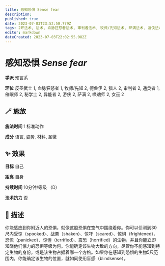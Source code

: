 ```yaml
---
title: 感知恐惧 Sense fear
description: 
published: true
date: 2023-07-03T23:52:50.779Z
tags: 2环法术, 法术, 血脉狂怒者法术, 审判者法术, 牧师/先知法术, 萨满法术, 游侠法术, 女巫法术, 秘学士法术, 猎人法术, 1环法术, 德鲁伊法术, 异能者法术, 预言系, 催眠师法术, 通灵者法术, 唤魂师法术, 反圣武士法术
editor: markdown
dateCreated: 2023-07-03T22:02:55.982Z
---
```


# **感知恐惧** *Sense fear*

**学派** 预言系 

**环位** 反圣武士 1, 血脉狂怒者 1, 牧师/先知 2, 德鲁伊 2, 猎人 2, 审判者 2, 通灵者 1, 催眠师 2, 秘学士 2, 异能者 2, 游侠 2, 萨满 2, 唤魂师 2, 女巫 2

## 🪄 施放

**施法时间** 1 标准动作

**成分** 语言, 姿势, 材料, 圣徽

## ✨ 效果 

**目标** 自己 

**距离** 自身  

**持续时间** 10分钟/等级 （D） 

**法术抗力** 否

## 📖 描述

你能感应到你附近人的恐惧，就像这股恐惧在空气中围绕着你。你可以侦测到30尺内受惊（spooked）、战栗（shaken）、惊吓（scared）、惊惧（frightened）、恐慌（panicked）、惊惶（terrified）、震恐（horrified）的生物，并且你能立即知晓他们惊力的恐惧等级为何。你能确定该生物大致的方向，尽管你不能感知到特定生物的身份，或是该生物占据着哪一个方格。如果你在感知到恐惧的生物5尺范围内，你能确定该生物的位置，就如同使用盲感（blindsense）。
    